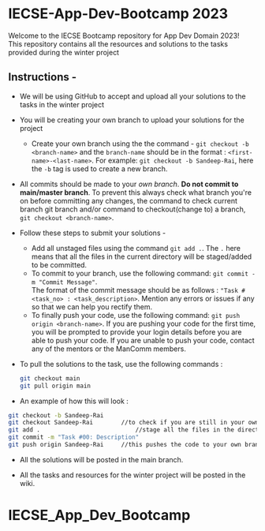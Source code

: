 # IECSE-App-Dev-Bootcamp 2023
Welcome to the IECSE Bootcamp repository for App Dev Domain 2023!   
This repository contains all the resources and solutions to the tasks provided during the winter project

## Instructions - 
* We will be using GitHub to accept and upload all your solutions to the tasks in the winter project
* You will be creating your own branch to upload your solutions for the project
    * Create your own branch using the the command - `git checkout -b <branch-name>` and the `branch-name` should be in the format : `<first-name>-<last-name>`. For example: `git checkout -b Sandeep-Rai`, here the `-b` tag is used to create a new branch.
* All commits should be made to your _own branch_. **Do not commit to main/master branch**. To prevent this always check what branch you're on before committing any changes, the command to check current branch git branch and/or command to checkout(change to) a branch, `git checkout <branch-name>`.
* Follow these steps to submit your solutions - 
    * Add all unstaged files using the command `git add .`. The `.` here means that all the files in the current directory will be staged/added to be committed.
    * To commit to your branch, use the following command: `git commit -m "Commit Message"`.   
      The format of the commit message should be as follows : `"Task #<task_no> : <task_description>`. Mention any errors or issues if any so that we can help you rectify them.
    * To finally push your code, use the following command: `git push origin <branch-name>`. If you are pushing your code for the first time, you will be prompted to provide your login details before you are able to push your code. If you are unable to push your code, contact any of the mentors or the ManComm members.
* To pull the solutions to the task, use the following commands :   
    ```Bash
    git checkout main
    git pull origin main
    ```

* An example of how this will look :   
```Bash
git checkout -b Sandeep-Rai
git checkout Sandeep-Rai        //to check if you are still in your own branch
git add .                           //stage all the files in the directory for commit
git commit -m "Task #00: Description"
git push origin Sandeep-Rai     //this pushes the code to your own branch
```
* All the solutions will be posted in the main branch.

* All the tasks and resources for the winter project will be posted in the wiki.
# IECSE_App_Dev_Bootcamp
